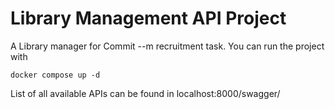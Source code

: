# Library Management API Project

A Library manager for Commit --m recruitment task. You can run the project with 
```
docker compose up -d
```
List of all available APIs can be found in localhost:8000/swagger/